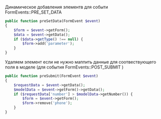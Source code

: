 Динамическое добавления элементв для событи FormEvents::PRE_SET_DATA

```php
public function preSetData(FormEvent $event)
{
    $form = $event->getForm();
    $data = $event->getData();
    if ($data->getType() !== null) {
        $form->add('parameter');
    }
}
```

Удаляем элемент если не нужно маппить данные для соотвествующего поля в моделе 
(для события FormEvents::POST_SUBMIT )

```php
public function preSubmit(FormEvent $event)
{
    $requestData = $event->getData();
    $modelData = $event->getForm()->getData();
    if ($requestData['number'] > $modelData->getNumber()) {
        $form = $event->getForm();
        $form->remove('phone');
    }
}
```
